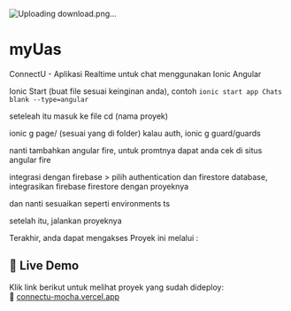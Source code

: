![Uploading download.png…]()

# myUas
ConnectU - Aplikasi Realtime untuk chat menggunakan Ionic Angular

Ionic Start (buat file sesuai keinginan anda), contoh `ionic start app Chats blank --type=angular`

seteleah itu masuk ke file cd (nama proyek)

ionic g page/ (sesuai yang di folder) 
kalau auth, ionic g guard/guards

nanti tambahkan angular fire, untuk promtnya dapat anda cek di situs angular fire

integrasi dengan firebase > pilih authentication dan firestore database, integrasikan firebase firestore dengan proyeknya

dan nanti sesuaikan seperti environments ts

setelah itu, jalankan proyeknya

Terakhir, anda dapat mengakses Proyek ini melalui :

## 🚀 Live Demo  
Klik link berikut untuk melihat proyek yang sudah dideploy:  
🔗 [connectu-mocha.vercel.app](https://connectu-mocha.vercel.app)


